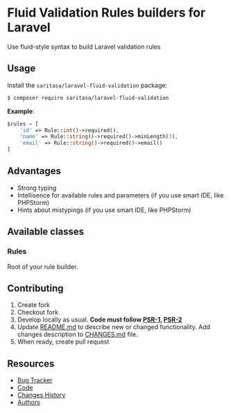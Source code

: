 # Fluid Validation Rules builders for Laravel

Use fluid-style syntax to build Laravel validation rules

## Usage

Install the ```saritasa/laravel-fluid-validation``` package:

```bash
$ composer require saritasa/laravel-fluid-validation
```

**Example**:
```php
$rules = [
    'id' => Rule::int()->required(),
    'name' => Rule::string()->required()->minLength(3),
    'email' => Rule::string()->required()->email()
]
```

## Advantages
* Strong typing
* Intellisence for available rules and parameters (if you use smart IDE, like PHPStorm)
* Hints about mistypings (if you use smart IDE, like PHPStorm)

## Available classes

### Rules
Root of your rule builder.

## Contributing

1. Create fork
2. Checkout fork
3. Develop locally as usual. **Code must follow [PSR-1](http://www.php-fig.org/psr/psr-1/), [PSR-2](http://www.php-fig.org/psr/psr-2/)**
4. Update [README.md](README.md) to describe new or changed functionality. Add changes description to [CHANGES.md](CHANGES.md) file.
5. When ready, create pull request

## Resources

* [Bug Tracker](http://github.com/saritasa/php-roles-simple/issues)
* [Code](http://github.com/saritasa/php-roles-simple)
* [Changes History](CHANGES.md)
* [Authors](http://github.com/saritasa/php-roles-simple/contributors)
